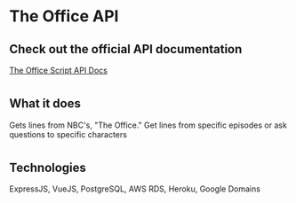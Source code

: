 # The Office API

## Check out the official API documentation
[The Office Script API Docs](https://theofficescript.com)

# 

## What it does
Gets lines from NBC's, "The Office." Get lines from specific episodes or ask questions to specific characters

#

## Technologies
ExpressJS, VueJS, PostgreSQL, AWS RDS, Heroku, Google Domains
## 
